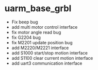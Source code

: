 # uarm_base_grbl

* Fix beep bug
* add multi motor control interface
* fix motor angle read bug
* fix G2204 bug
* fix M2201 update position bug
* add M2220/M2221 interface
* add S1000 start/stop motion interface
* add S1100 clear current motion interface
* add uart3 communication interface
